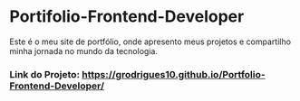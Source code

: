 # Portifolio-Frontend-Developer
 Este é o meu site de portfólio, onde apresento meus projetos e compartilho minha jornada no mundo da tecnologia.

 ### Link do Projeto: https://grodrigues10.github.io/Portfolio-Frontend-Developer/
